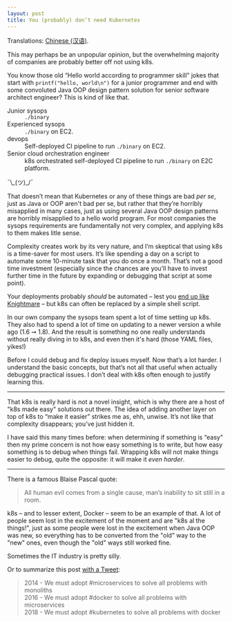 ```yaml
---
layout: post
title: You (probably) don’t need Kubernetes
---
```


<div class="hatnote">Translations:
<a href="https://linux.cn/article-10469-1.html">Chinese (汉语)</a>.
</div>

This may perhaps be an unpopular opinion, but the overwhelming majority of
companies are probably better off not using k8s.

You know those old “Hello world according to programmer skill” jokes that start
with `printf("hello, world\n")` for a junior programmer and end with some
convoluted Java OOP design pattern solution for senior software architect
engineer? This is kind of like that.

<dl>
<dt>Junior sysops</dt>
<dd><code>./binary</code></dd>

<dt>Experienced sysops</dt>
<dd><code>./binary</code> on EC2.</dd>

<dt>devops</dt>
<dd>Self-deployed CI pipeline to run <code>./binary</code> on EC2.</dd>

<dt>Senior cloud orchestration engineer</dt>
<dd>k8s orchestrated self-deployed CI pipeline to run <code>./binary</code> on E2C platform.</dd>
</dl>

¯\\\_(ツ)\_/¯

That doesn’t mean that Kubernetes or any of these things are bad *per se*, just
as Java or OOP aren't bad per se, but rather that they’re horribly misapplied in
many cases, just as using several Java OOP design patterns are horribly
misapplied to a hello world program. For most companies the sysops
requirements are fundamentally not very complex, and applying k8s to them makes
litle sense.

Complexity creates work by its very nature, and I’m skeptical that using k8s is
a time-saver for most users. It’s like spending a day on a script to automate
some 10-minute task that you do once a month. That’s not a good time investment
(especially since the chances are you’ll have to invest further time in the
future by expanding or debugging that script at some point).

Your deployments probably *should* be automated – lest you [end up like
Knightmare](https://dougseven.com/2014/04/17/knightmare-a-devops-cautionary-tale/)
– but k8s can often be replaced by a simple shell script.

In our own company the sysops team spent a lot of time setting up k8s. They also
had to spend a lot of time on updating to a newer version a while ago (1.6 ➙
1.8). And the result is something no one really understands without really
diving in to k8s, and even then it's hard (those YAML files, yikes!)

Before I could debug and fix deploy issues myself. Now that’s a lot harder. I
understand the basic concepts, but that’s not all that useful when actually
debugging practical issues. I don’t deal with k8s often enough to justify
learning this.

---

That k8s is really hard is not a novel insight, which is why there are a host of
"k8s made easy" solutions out there. The idea of adding another layer on top of
k8s to “make it easier” strikes me as, ehh, unwise. It’s not like that
complexity disappears; you’ve just hidden it.

I have said this many times before: when determining if something is “easy” then
my prime concern is not how easy something is to write, but how easy something
is to debug when things fail. Wrapping k8s will not make things easier to debug,
quite the opposite: it will make it *even harder*.

---

There is a famous Blaise Pascal quote:

> All human evil comes from a single cause, man’s inability to sit still in a
> room.

k8s – and to lesser extent, Docker – seem to be an example of that. A lot of
people seem lost in the excitement of the moment and are "k8s al the things!",
just as some people were lost in the excitement when Java OOP was new, so
everything has to be converted from the "old" way to the "new" ones, even though
the "old" ways still worked fine.

Sometimes the IT industry is pretty silly.

Or to summarize this post [with a Tweet](https://twitter.com/sahrizv/status/1018184792611827712):

> 2014 - We must adopt #microservices to solve all problems with monoliths<br>
> 2016 - We must adopt #docker to solve all problems with microservices<br>
> 2018 - We must adopt #kubernetes to solve all problems with docker<br>
